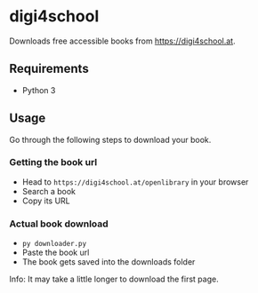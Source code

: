 # digi4school
Downloads free accessible books from https://digi4school.at.

## Requirements
- Python 3

## Usage
Go through the following steps to download your book.

### Getting the book url
- Head to `https://digi4school.at/openlibrary` in your browser
- Search a book
- Copy its URL

### Actual book download
- `py downloader.py`
- Paste the book url
- The book gets saved into the downloads folder

Info: It may take a little longer to download the first page.
